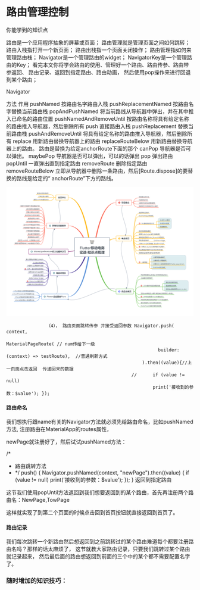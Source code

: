 # 路由管理控制
  你能学到的知识点  
  
  路由是一个应用程序抽象的屏幕或页面；
  路由管理就是管理页面之间如何跳转；
  路由入栈指打开一个新页面；
  路由出栈指一个页面关闭操作；
  路由管理指如何来管理路由栈；
  Navigator是一个管理路由的widget；
  NavigatorKey是一个管理路由的Key；
  看完本文你将学会路由的使用、管理好一个路由、路由传参、路由带参返回、 路由记录、返回到指定路由、路由动画， 然后使用pop操作来进行回退到某个路由；

Navigator

方法	作用
pushNamed	按路由名字路由入栈
pushReplacementNamed	按路由名字替换当前路由栈
popAndPushNamed	将当前路线从导航器中弹出，并在其中推入已命名的路由位置
pushNamedAndRemoveUntil	按路由名称将具有给定名称的路由推入导航器，然后删除所有
push	直接路由入栈
pushReplacement	替换当前路由栈
pushAndRemoveUntil	将具有给定名称的路由推入导航器，然后删除所有
replace	用新路由替换导航器上的路由
replaceRouteBelow	用新路由替换导航器上的路由。 路由是替换为给定anchorRoute下面的那个
canPop	导航器是否可以弹出。
maybePop	导航器是否可以弹出，可以的话弹出
pop	弹出路由
popUntil	一直弹出直到指定路由
removeRoute	删除指定路由
removeRouteBelow	立即从导航器中删除一条路由，然后[Route.dispose]的要替换的路线是给定的“ anchorRoute”下方的路线。


![image](https://github.com/1136346879/Image_Assert/blob/master/Flutter%E7%A7%BB%E5%8A%A8%E7%94%B5%E5%95%86%E5%AE%9E%E6%88%98-%E7%9F%A5%E8%AF%86%E7%82%B9%E6%A2%B3%E7%90%86.png)

                   （4）， 路由页面跳转传参 并接受返回参数 Navigator.push( context,
                                                         MaterialPageRoute( // num传给下一级
                                                             builder: (context) => testRoute),  //普通刷新方式
                                                       ).then((value){//上一页面点击返回  传递回来的数据
                                                   //      if (value != null)
                                                           print('接收到的参数：$value'); });

#### 路由命名

我们想执行跟name有关的Navigator方法就必须先给路由命名，比如pushNamed方法, 注册路由在MaterialApp的routes属性，

newPage就注册好了，然后试试pushNamed方法：

/*
 * 路由跳转方法
 * */
push() {
  Navigator.pushNamed(context, "newPage").then((value) {
    if (value != null) print('接收到的参数：$value');
  });
}
返回到指定路由

这节我们使用popUntil方法返回到我们想要返回到的某个路由，首先再注册两个路由名：NewPage,TowPage

这样就实现了到第二个页面的时候点击回到首页按钮就直接返回到首页了。
#### 路由记录
我们每次跳转一个新路由然后想返回到之前跳转过的某个路由难道每个都要注册路由名吗？那样的话太麻烦了， 
这节就教大家路由记录，只要我们跳转过某个路由就记录起来， 然后最后面的路由想返回到前面的三个中的某个都不需要配置名字了。

### 随时增加的知识技巧：


